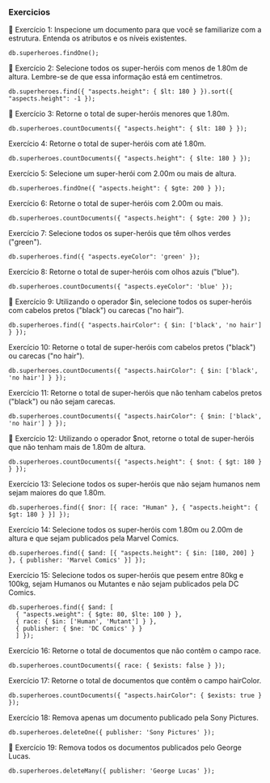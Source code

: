 ### Exercicios

🚀 Exercício 1: Inspecione um documento para que você se familiarize com a estrutura. Entenda os atributos e os níveis existentes.
```
db.superheroes.findOne();
```

🚀 Exercício 2: Selecione todos os super-heróis com menos de 1.80m de altura. Lembre-se de que essa informação está em centímetros.
```
db.superheroes.find({ "aspects.height": { $lt: 180 } }).sort({ "aspects.height": -1 });

```

🚀 Exercício 3: Retorne o total de super-heróis menores que 1.80m.
```
db.superheroes.countDocuments({ "aspects.height": { $lt: 180 } });
```

Exercício 4: Retorne o total de super-heróis com até 1.80m.
```
db.superheroes.countDocuments({ "aspects.height": { $lte: 180 } });
```

Exercício 5: Selecione um super-herói com 2.00m ou mais de altura.
```
db.superheroes.findOne({ "aspects.height": { $gte: 200 } });
```

Exercício 6: Retorne o total de super-heróis com 2.00m ou mais.
```
db.superheroes.countDocuments({ "aspects.height": { $gte: 200 } });
```

Exercício 7: Selecione todos os super-heróis que têm olhos verdes ("green").
```
db.superheroes.find({ "aspects.eyeColor": 'green' });
```

Exercício 8: Retorne o total de super-heróis com olhos azuis ("blue").
```
db.superheroes.countDocuments({ "aspects.eyeColor": 'blue' });
```

🚀 Exercício 9: Utilizando o operador $in, selecione todos os super-heróis com cabelos pretos ("black") ou carecas ("no hair").
```
db.superheroes.find({ "aspects.hairColor": { $in: ['black', 'no hair'] } });
```

Exercício 10: Retorne o total de super-heróis com cabelos pretos ("black") ou carecas ("no hair").
```
db.superheroes.countDocuments({ "aspects.hairColor": { $in: ['black', 'no hair'] } });
```

Exercício 11: Retorne o total de super-heróis que não tenham cabelos pretos ("black") ou não sejam carecas.
```
db.superheroes.countDocuments({ "aspects.hairColor": { $nin: ['black', 'no hair'] } });
```

🚀 Exercício 12: Utilizando o operador $not, retorne o total de super-heróis que não tenham mais de 1.80m de altura.
```
db.superheroes.countDocuments({ "aspects.height": { $not: { $gt: 180 } } });
```

Exercício 13: Selecione todos os super-heróis que não sejam humanos nem sejam maiores do que 1.80m.
```
db.superheroes.find({ $nor: [{ race: "Human" }, { "aspects.height": { $gt: 180 } }] });
```

Exercício 14: Selecione todos os super-heróis com 1.80m ou 2.00m de altura e que sejam publicados pela Marvel Comics.
```
db.superheroes.find({ $and: [{ "aspects.height": { $in: [180, 200] } }, { publisher: 'Marvel Comics' }] });
```

Exercício 15: Selecione todos os super-heróis que pesem entre 80kg e 100kg, sejam Humanos ou Mutantes e não sejam publicados pela DC Comics.
```
db.superheroes.find({ $and: [
  { "aspects.weight": { $gte: 80, $lte: 100 } },
  { race: { $in: ['Human', 'Mutant'] } },
  { publisher: { $ne: 'DC Comics' } }
  ] });
```

Exercício 16: Retorne o total de documentos que não contêm o campo race.
```
db.superheroes.countDocuments({ race: { $exists: false } });
```

Exercício 17: Retorne o total de documentos que contêm o campo hairColor.
```
db.superheroes.countDocuments({ "aspects.hairColor": { $exists: true } });
```

Exercício 18: Remova apenas um documento publicado pela Sony Pictures.
```
db.superheroes.deleteOne({ publisher: 'Sony Pictures' });
```

🚀 Exercício 19: Remova todos os documentos publicados pelo George Lucas.
```
db.superheroes.deleteMany({ publisher: 'George Lucas' });
```
